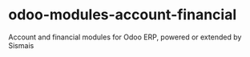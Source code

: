 # odoo-modules-account-financial
Account and financial modules for Odoo ERP, powered or extended by Sismais
